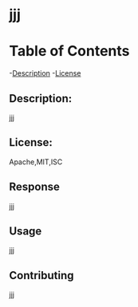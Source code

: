 
# jjj
# Table of Contents

-[Description](#description)
-[License](#license)

## Description:
jjj

## License:
Apache,MIT,ISC

## Response
jjj

## Usage
jjj

## Contributing
jjj
